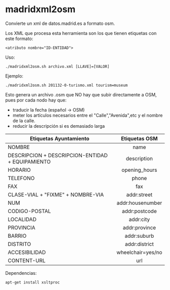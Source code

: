 # madridxml2osm
Convierte un xml de datos.madrid.es a formato osm.

Los XML que procesa esta herramienta son los que tienen etiquetas con este formato:
```
<atributo nombre="ID-ENTIDAD"> 
```
Uso:
```
./madridxml2osm.sh archivo.xml [LLAVE]=[VALOR]
```
Ejemplo:
```
./madridxml2osm.sh 201132-0-turismo.xml tourism=museum
```
Esto genera un archivo .osm que NO hay que subir directamente a OSM, pues por cada nodo hay que:

* traducir la fecha (español -> OSM)
* meter los artículos necesarios entre el "Calle","Avenida",etc y el nombre de la calle.
* reducir la descripción si es demasiado larga

| Etiquetas Ayuntamiento | Etiquetas OSM |
| ---------------------- | :-----------: |
| NOMBRE                 | name |
| DESCRIPCION + DESCRIPCION-ENTIDAD + EQUIPAMIENTO | description |
| HORARIO                | opening_hours |
| TELEFONO               | phone |
| FAX                    | fax |
| CLASE-VIAL + "FIXME" + NOMBRE-VIA | addr:street |
| NUM                    | addr:housenumber |
| CODIGO-POSTAL          | addr:postcode |
| LOCALIDAD              | addr:city  |
| PROVINCIA              | addr:province |
| BARRIO                 | addr:suburb |
| DISTRITO               | addr:district |
| ACCESIBILIDAD          | wheelchair=yes/no |
| CONTENT-URL            | url |


Dependencias:
```
apt-get install xsltproc
```
